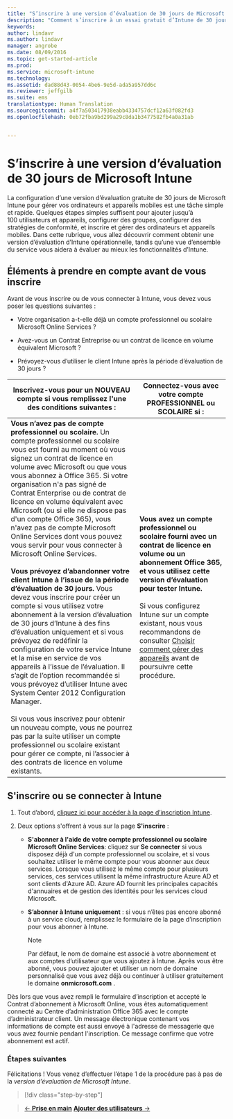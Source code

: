 ```yaml
---
title: "S’inscrire à une version d’évaluation de 30 jours de Microsoft Intune | Microsoft Intune"
description: "Comment s’inscrire à un essai gratuit d’Intune de 30 jours et éléments à prendre en compte avant de s’inscrire"
keywords: 
author: lindavr
ms.author: lindavr
manager: angrobe
ms.date: 08/09/2016
ms.topic: get-started-article
ms.prod: 
ms.service: microsoft-intune
ms.technology: 
ms.assetid: dad88d43-0054-4be6-9e5d-ada5a957dd6c
ms.reviewer: jeffgilb
ms.suite: ems
translationtype: Human Translation
ms.sourcegitcommit: a4f7a503417938eabb4334757dcf12a63f082fd3
ms.openlocfilehash: 0eb72fba9bd299a29c8da1b3477582fb4a0a31ab


---
```


# <a name="sign-up-for-a-30day-evaluation-of-microsoft-intune"></a>S’inscrire à une version d’évaluation de 30 jours de Microsoft Intune

La configuration d’une version d’évaluation gratuite de 30 jours de Microsoft Intune pour gérer vos ordinateurs et appareils mobiles est une tâche simple et rapide. Quelques étapes simples suffisent pour ajouter jusqu’à 100 utilisateurs et appareils, configurer des groupes, configurer des stratégies de conformité, et inscrire et gérer des ordinateurs et appareils mobiles. Dans cette rubrique, vous allez découvrir comment obtenir une version d’évaluation d’Intune opérationnelle, tandis qu’une vue d’ensemble du service vous aidera à évaluer au mieux les fonctionnalités d’Intune.

## <a name="what-to-consider-before-you-sign-up"></a>Éléments à prendre en compte avant de vous inscrire

Avant de vous inscrire ou de vous connecter à Intune, vous devez vous poser les questions suivantes :

-   Votre organisation a-t-elle déjà un compte professionnel ou scolaire Microsoft Online Services ?

-   Avez-vous un Contrat Entreprise ou un contrat de licence en volume équivalent Microsoft ?

-   Prévoyez-vous d’utiliser le client Intune après la période d’évaluation de 30 jours ?

|Inscrivez-vous pour un NOUVEAU compte si vous remplissez l'une des conditions suivantes :|Connectez-vous avec votre compte PROFESSIONNEL ou SCOLAIRE si :|
|-----------------------------------------------------------------|------------------------------------------------|
|**Vous n’avez pas de compte professionnel ou scolaire.** Un compte professionnel ou scolaire vous est fourni au moment où vous signez un contrat de licence en volume avec Microsoft ou que vous vous abonnez à Office 365. Si votre organisation n'a pas signé de Contrat Enterprise ou de contrat de licence en volume équivalent avec Microsoft (ou si elle ne dispose pas d'un compte Office 365), vous n'avez pas de compte Microsoft Online Services dont vous pouvez vous servir pour vous connecter à Microsoft Online Services.<br /><br />**Vous prévoyez d’abandonner votre client Intune à l’issue de la période d’évaluation de 30 jours.** Vous devez vous inscrire pour créer un compte si vous utilisez votre abonnement à la version d’évaluation de 30 jours d’Intune à des fins d’évaluation uniquement et si vous prévoyez de redéfinir la configuration de votre service Intune et la mise en service de vos appareils à l’issue de l’évaluation. Il s’agit de l’option recommandée si vous prévoyez d’utiliser Intune avec System Center 2012 Configuration Manager.<br /><br />Si vous vous inscrivez pour obtenir un nouveau compte, vous ne pourrez pas par la suite utiliser un compte professionnel ou scolaire existant pour gérer ce compte, ni l’associer à des contrats de licence en volume existants.|**Vous avez un compte professionnel ou scolaire fourni avec un contrat de licence en volume ou un abonnement Office 365, et vous utilisez cette version d’évaluation pour tester Intune.**<br /><br />Si vous configurez Intune sur un compte existant, nous vous recommandons de consulter [Choisir comment gérer des appareils](/intune/get-started/choose-how-to-manage-devices) avant de poursuivre cette procédure.|

## <a name="sign-up-or-sign-in-to-intune"></a>S'inscrire ou se connecter à Intune

1.  Tout d’abord, [cliquez ici pour accéder à la page d’inscription Intune](https://portal.office.com/Signup/Signup.aspx?OfferId=40BE278A-DFD1-470a-9EF7-9F2596EA7FF9&dl=INTUNE_A&ali=1#0%20).

2.  Deux options s'offrent à vous sur la page **S'inscrire** :

    -   **S'abonner à l'aide de votre compte professionnel ou scolaire Microsoft Online Services**: cliquez sur **Se connecter** si vous disposez déjà d'un compte professionnel ou scolaire, et si vous souhaitez utiliser le même compte pour vous abonner aux deux services. Lorsque vous utilisez le même compte pour plusieurs services, ces services utilisent la même infrastructure Azure AD et sont clients d'Azure AD. Azure AD fournit les principales capacités d'annuaires et de gestion des identités pour les services cloud Microsoft.

    -   **S’abonner à Intune uniquement** : si vous n’êtes pas encore abonné à un service cloud, remplissez le formulaire de la page d’inscription pour vous abonner à Intune.

        > [!NOTE]
        > Par défaut, le nom de domaine est associé à votre abonnement et aux comptes d’utilisateur que vous ajoutez à Intune. Après vous être abonné, vous pouvez ajouter et utiliser un nom de domaine personnalisé que vous avez déjà ou continuer à utiliser gratuitement le domaine **onmicrosoft.com** .

Dès lors que vous avez rempli le formulaire d’inscription et accepté le Contrat d’abonnement à Microsoft Online, vous êtes automatiquement connecté au Centre d’administration Office 365 avec le compte d’administrateur client. Un message électronique contenant vos informations de compte est aussi envoyé à l'adresse de messagerie que vous avez fournie pendant l'inscription. Ce message confirme que votre abonnement est actif.

### <a name="next-steps"></a>Étapes suivantes
Félicitations ! Vous venez d’effectuer l’étape 1 de la procédure pas à pas de la *version d’évaluation de Microsoft Intune*.

>[!div class="step-by-step"]

>[&larr; **Prise en main**](get-started-with-a-30-day-trial-of-microsoft-intune.md)     [**Ajouter des utilisateurs** &rarr;](get-started-with-a-30-day-trial-of-microsoft-intune-step-2.md)  



<!--HONumber=Nov16_HO1-->


